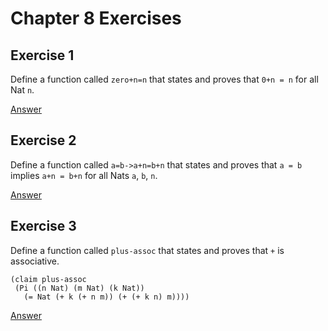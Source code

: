# Chapter 8 Exercises

## Exercise 1

Define a function called `zero+n=n` that states and proves that
`0+n = n` for all Nat `n`.

[Answer](./chapter8-1-zero-plus-n.rkt)

## Exercise 2

Define a function called `a=b->a+n=b+n` that states and proves that
`a = b` implies `a+n = b+n` for all Nats `a`, `b`, `n`.

[Answer](./chapter8-2-plus-n.rkt)

## Exercise 3

Define a function called `plus-assoc` that states and proves that
`+` is associative.

```
(claim plus-assoc
 (Pi ((n Nat) (m Nat) (k Nat))
   (= Nat (+ k (+ n m)) (+ (+ k n) m))))
```

[Answer](./chapter8-3-plus-assoc.rkt)